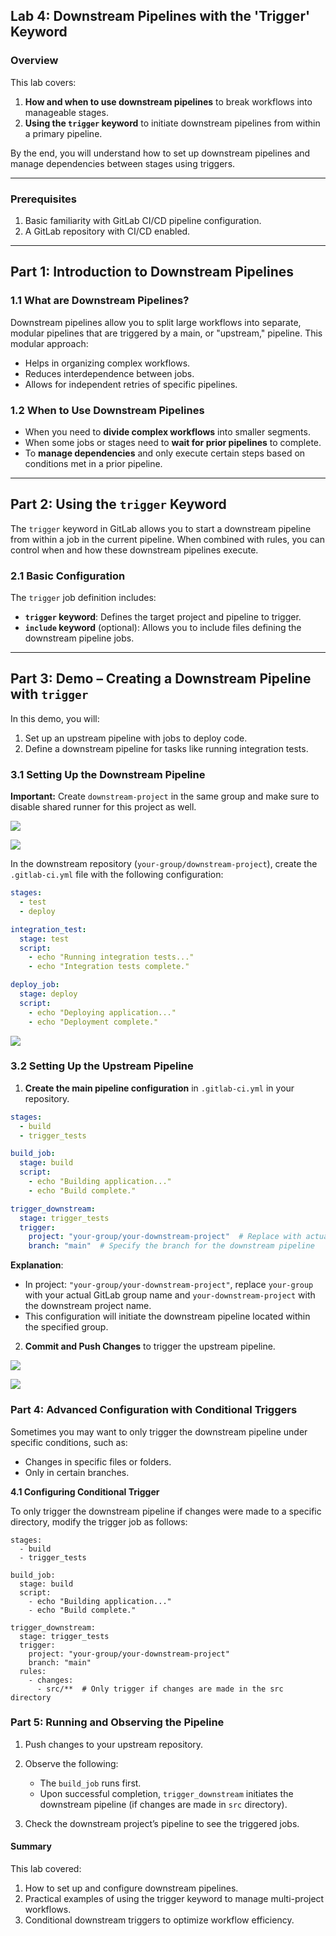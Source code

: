 ## Lab 4: Downstream Pipelines with the 'Trigger' Keyword

### Overview

This lab covers:
1. **How and when to use downstream pipelines** to break workflows into manageable stages.
2. **Using the `trigger` keyword** to initiate downstream pipelines from within a primary pipeline.

By the end, you will understand how to set up downstream pipelines and manage dependencies between stages using triggers.

---

### Prerequisites

1. Basic familiarity with GitLab CI/CD pipeline configuration.
2. A GitLab repository with CI/CD enabled.

---

## Part 1: Introduction to Downstream Pipelines

### 1.1 What are Downstream Pipelines?

Downstream pipelines allow you to split large workflows into separate, modular pipelines that are triggered by a main, or "upstream," pipeline. This modular approach:
- Helps in organizing complex workflows.
- Reduces interdependence between jobs.
- Allows for independent retries of specific pipelines.

### 1.2 When to Use Downstream Pipelines

- When you need to **divide complex workflows** into smaller segments.
- When some jobs or stages need to **wait for prior pipelines** to complete.
- To **manage dependencies** and only execute certain steps based on conditions met in a prior pipeline.

---

## Part 2: Using the `trigger` Keyword

The `trigger` keyword in GitLab allows you to start a downstream pipeline from within a job in the current pipeline. When combined with rules, you can control when and how these downstream pipelines execute.

### 2.1 Basic Configuration

The `trigger` job definition includes:
- **`trigger` keyword**: Defines the target project and pipeline to trigger.
- **`include` keyword** (optional): Allows you to include files defining the downstream pipeline jobs.
  
---

## Part 3: Demo – Creating a Downstream Pipeline with `trigger`

In this demo, you will:
1. Set up an upstream pipeline with jobs to deploy code.
2. Define a downstream pipeline for tasks like running integration tests.


### 3.1 Setting Up the Downstream Pipeline

**Important:** Create `downstream-project` in the same group and make sure to disable shared runner for this project as well.

![](./images/p7.jpg)

![](./images/p8.jpg)

In the downstream repository (`your-group/downstream-project`), create the `.gitlab-ci.yml` file with the following configuration:

```yaml
stages:
  - test
  - deploy

integration_test:
  stage: test
  script:
    - echo "Running integration tests..."
    - echo "Integration tests complete."

deploy_job:
  stage: deploy
  script:
    - echo "Deploying application..."
    - echo "Deployment complete."
```

![](./images/p11.jpg)

### 3.2 Setting Up the Upstream Pipeline

1. **Create the main pipeline configuration** in `.gitlab-ci.yml` in your repository.

```yaml
stages:
  - build
  - trigger_tests

build_job:
  stage: build
  script:
    - echo "Building application..."
    - echo "Build complete."

trigger_downstream:
  stage: trigger_tests
  trigger:
    project: "your-group/your-downstream-project"  # Replace with actual group and downstream project path
    branch: "main"  # Specify the branch for the downstream pipeline
```

**Explanation**:
- In project: `"your-group/your-downstream-project"`, replace `your-group` with your actual GitLab group name and `your-downstream-project` with the downstream project name.
- This configuration will initiate the downstream pipeline located within the specified group.

2. **Commit and Push Changes** to trigger the upstream pipeline.

![](./images/p9.jpg)

![](./images/p10.jpg)


### Part 4: Advanced Configuration with Conditional Triggers
Sometimes you may want to only trigger the downstream pipeline under specific conditions, such as:

- Changes in specific files or folders.
- Only in certain branches.

**4.1 Configuring Conditional Trigger**

To only trigger the downstream pipeline if changes were made to a specific directory, modify the trigger job as follows:

```
stages:
  - build
  - trigger_tests

build_job:
  stage: build
  script:
    - echo "Building application..."
    - echo "Build complete."

trigger_downstream:
  stage: trigger_tests
  trigger:
    project: "your-group/your-downstream-project"
    branch: "main"
  rules:
    - changes:
      - src/**  # Only trigger if changes are made in the src directory
```


### Part 5: Running and Observing the Pipeline

1. Push changes to your upstream repository.

2. Observe the following:
    - The `build_job` runs first.
    - Upon successful completion, `trigger_downstream` initiates the downstream pipeline (if changes are made in `src` directory).
3. Check the downstream project’s pipeline to see the triggered jobs.


#### Summary

This lab covered:

1. How to set up and configure downstream pipelines.
2. Practical examples of using the trigger keyword to manage multi-project workflows.
3. Conditional downstream triggers to optimize workflow efficiency.
